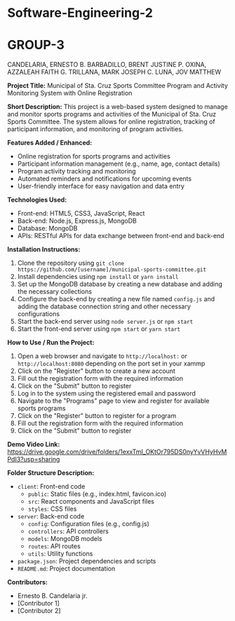 # Software-Engineering-2

# GROUP-3
CANDELARIA, ERNESTO B.
BARBADILLO, BRENT JUSTINE P.
OXINA, AZZALEAH FAITH G.
TRILLANA, MARK JOSEPH C.
LUNA, JOV MATTHEW


**Project Title:** Municipal of Sta. Cruz Sports Committee Program and Activity Monitoring System with Online Registration

**Short Description:** This project is a web-based system designed to manage and monitor sports programs and activities of the Municipal of Sta. Cruz Sports Committee. The system allows for online registration, tracking of participant information, and monitoring of program activities.

**Features Added / Enhanced:**

* Online registration for sports programs and activities
* Participant information management (e.g., name, age, contact details)
* Program activity tracking and monitoring
* Automated reminders and notifications for upcoming events
* User-friendly interface for easy navigation and data entry

**Technologies Used:**

* Front-end: HTML5, CSS3, JavaScript, React
* Back-end: Node.js, Express.js, MongoDB
* Database: MongoDB
* APIs: RESTful APIs for data exchange between front-end and back-end

**Installation Instructions:**

1. Clone the repository using `git clone https://github.com/[username]/municipal-sports-committee.git`
2. Install dependencies using `npm install` or `yarn install`
3. Set up the MongoDB database by creating a new database and adding the necessary collections
4. Configure the back-end by creating a new file named `config.js` and adding the database connection string and other necessary configurations
5. Start the back-end server using `node server.js` or `npm start`
6. Start the front-end server using `npm start` or `yarn start`

**How to Use / Run the Project:**

1. Open a web browser and navigate to `http://localhost:` or  `http://localhost:8080` depending on the port set in your xammp
2. Click on the "Register" button to create a new account
3. Fill out the registration form with the required information
4. Click on the "Submit" button to register
5. Log in to the system using the registered email and password
6. Navigate to the "Programs" page to view and register for available sports programs
7. Click on the "Register" button to register for a program
8. Fill out the registration form with the required information
9. Click on the "Submit" button to register

**Demo Video Link:**
https://drive.google.com/drive/folders/1exxTmI_OKtOr795DS0nyYvVHyHvMPdI3?usp=sharing

**Folder Structure Description:**

* `client`: Front-end code
	+ `public`: Static files (e.g., index.html, favicon.ico)
	+ `src`: React components and JavaScript files
	+ `styles`: CSS files
* `server`: Back-end code
	+ `config`: Configuration files (e.g., config.js)
	+ `controllers`: API controllers
	+ `models`: MongoDB models
	+ `routes`: API routes
	+ `utils`: Utility functions
* `package.json`: Project dependencies and scripts
* `README.md`: Project documentation

**Contributors:**

* Ernesto B. Candelaria jr.
* [Contributor 1]
* [Contributor 2]

